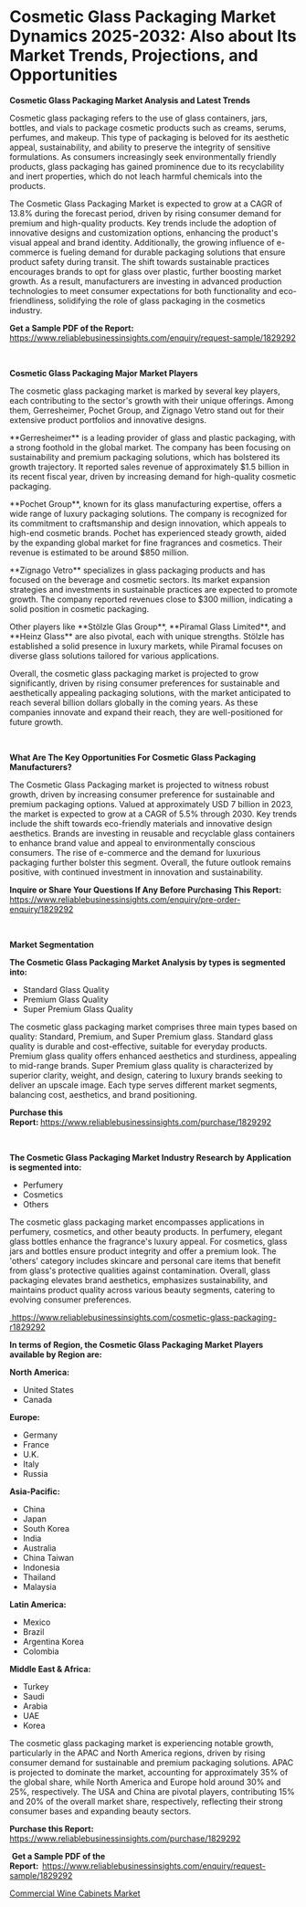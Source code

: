 <p><h1>Cosmetic Glass Packaging Market Dynamics 2025-2032: Also about Its Market Trends, Projections, and Opportunities</h1></p><p><strong>Cosmetic Glass Packaging Market Analysis and Latest Trends</strong></p>
<p><p>Cosmetic glass packaging refers to the use of glass containers, jars, bottles, and vials to package cosmetic products such as creams, serums, perfumes, and makeup. This type of packaging is beloved for its aesthetic appeal, sustainability, and ability to preserve the integrity of sensitive formulations. As consumers increasingly seek environmentally friendly products, glass packaging has gained prominence due to its recyclability and inert properties, which do not leach harmful chemicals into the products.</p><p>The Cosmetic Glass Packaging Market is expected to grow at a CAGR of 13.8% during the forecast period, driven by rising consumer demand for premium and high-quality products. Key trends include the adoption of innovative designs and customization options, enhancing the product's visual appeal and brand identity. Additionally, the growing influence of e-commerce is fueling demand for durable packaging solutions that ensure product safety during transit. The shift towards sustainable practices encourages brands to opt for glass over plastic, further boosting market growth. As a result, manufacturers are investing in advanced production technologies to meet consumer expectations for both functionality and eco-friendliness, solidifying the role of glass packaging in the cosmetics industry.</p></p>
<p><strong>Get a Sample PDF of the Report:&nbsp;</strong> <a href="https://www.reliablebusinessinsights.com/enquiry/request-sample/1829292?utm_campaign=2752&utm_medium=2&utm_source=Github&utm_content=ia&utm_term=05042025&utm_id=cosmetic-glass-packaging">https://www.reliablebusinessinsights.com/enquiry/request-sample/1829292</a></p>
<p>&nbsp;</p>
<p><strong>Cosmetic Glass Packaging Major Market Players</strong></p>
<p><p>The cosmetic glass packaging market is marked by several key players, each contributing to the sector's growth with their unique offerings. Among them, Gerresheimer, Pochet Group, and Zignago Vetro stand out for their extensive product portfolios and innovative designs.</p><p>**Gerresheimer** is a leading provider of glass and plastic packaging, with a strong foothold in the global market. The company has been focusing on sustainability and premium packaging solutions, which has bolstered its growth trajectory. It reported sales revenue of approximately $1.5 billion in its recent fiscal year, driven by increasing demand for high-quality cosmetic packaging.</p><p>**Pochet Group**, known for its glass manufacturing expertise, offers a wide range of luxury packaging solutions. The company is recognized for its commitment to craftsmanship and design innovation, which appeals to high-end cosmetic brands. Pochet has experienced steady growth, aided by the expanding global market for fine fragrances and cosmetics. Their revenue is estimated to be around $850 million.</p><p>**Zignago Vetro** specializes in glass packaging products and has focused on the beverage and cosmetic sectors. Its market expansion strategies and investments in sustainable practices are expected to promote growth. The company reported revenues close to $300 million, indicating a solid position in cosmetic packaging.</p><p>Other players like **Stölzle Glas Group**, **Piramal Glass Limited**, and **Heinz Glass** are also pivotal, each with unique strengths. Stölzle has established a solid presence in luxury markets, while Piramal focuses on diverse glass solutions tailored for various applications. </p><p>Overall, the cosmetic glass packaging market is projected to grow significantly, driven by rising consumer preferences for sustainable and aesthetically appealing packaging solutions, with the market anticipated to reach several billion dollars globally in the coming years. As these companies innovate and expand their reach, they are well-positioned for future growth.</p></p>
<p>&nbsp;</p>
<p><strong>What Are The Key Opportunities For Cosmetic Glass Packaging Manufacturers?</strong></p>
<p><p>The Cosmetic Glass Packaging market is projected to witness robust growth, driven by increasing consumer preference for sustainable and premium packaging options. Valued at approximately USD 7 billion in 2023, the market is expected to grow at a CAGR of 5.5% through 2030. Key trends include the shift towards eco-friendly materials and innovative design aesthetics. Brands are investing in reusable and recyclable glass containers to enhance brand value and appeal to environmentally conscious consumers. The rise of e-commerce and the demand for luxurious packaging further bolster this segment. Overall, the future outlook remains positive, with continued investment in innovation and sustainability.</p></p>
<p><strong>Inquire or Share Your Questions If Any Before Purchasing This Report:</strong> <a href="https://www.reliablebusinessinsights.com/enquiry/pre-order-enquiry/1829292?utm_campaign=2752&utm_medium=2&utm_source=Github&utm_content=ia&utm_term=05042025&utm_id=cosmetic-glass-packaging">https://www.reliablebusinessinsights.com/enquiry/pre-order-enquiry/1829292</a></p>
<p>&nbsp;</p>
<p><strong>Market Segmentation</strong></p>
<p><strong>The Cosmetic Glass Packaging Market Analysis by types is segmented into:</strong></p>
<p><ul><li>Standard Glass Quality</li><li>Premium Glass Quality</li><li>Super Premium Glass Quality</li></ul></p>
<p><p>The cosmetic glass packaging market comprises three main types based on quality: Standard, Premium, and Super Premium glass. Standard glass quality is durable and cost-effective, suitable for everyday products. Premium glass quality offers enhanced aesthetics and sturdiness, appealing to mid-range brands. Super Premium glass quality is characterized by superior clarity, weight, and design, catering to luxury brands seeking to deliver an upscale image. Each type serves different market segments, balancing cost, aesthetics, and brand positioning.</p></p>
<p><strong>Purchase this Report:&nbsp;</strong><a href="https://www.reliablebusinessinsights.com/purchase/1829292?utm_campaign=2752&utm_medium=2&utm_source=Github&utm_content=ia&utm_term=05042025&utm_id=cosmetic-glass-packaging">https://www.reliablebusinessinsights.com/purchase/1829292</a></p>
<p>&nbsp;</p>
<p><strong>The Cosmetic Glass Packaging Market Industry Research by Application is segmented into:</strong></p>
<p><ul><li>Perfumery</li><li>Cosmetics</li><li>Others</li></ul></p>
<p><p>The cosmetic glass packaging market encompasses applications in perfumery, cosmetics, and other beauty products. In perfumery, elegant glass bottles enhance the fragrance's luxury appeal. For cosmetics, glass jars and bottles ensure product integrity and offer a premium look. The 'others' category includes skincare and personal care items that benefit from glass's protective qualities against contamination. Overall, glass packaging elevates brand aesthetics, emphasizes sustainability, and maintains product quality across various beauty segments, catering to evolving consumer preferences.</p></p>
<p><a href="https://www.reliablebusinessinsights.com/cosmetic-glass-packaging-r1829292?utm_campaign=2752&utm_medium=2&utm_source=Github&utm_content=ia&utm_term=05042025&utm_id=cosmetic-glass-packaging">&nbsp;https://www.reliablebusinessinsights.com/cosmetic-glass-packaging-r1829292</a></p>
<p><strong>In terms of Region, the Cosmetic Glass Packaging Market Players available by Region are:</strong></p>
<p>
    <p> <strong> North America: </strong>
        <ul>
            <li>United States</li>
            <li>Canada</li>
        </ul>
        </p> 
    <p> <strong> Europe: </strong>
        <ul>
            <li>Germany</li>
            <li>France</li>
            <li>U.K.</li>
            <li>Italy</li>
            <li>Russia</li>
        </ul>
        </p> 
    <p> <strong> Asia-Pacific: </strong>
        <ul>
            <li>China</li>
            <li>Japan</li>
            <li>South Korea</li>
            <li>India</li>
            <li>Australia</li>
            <li>China Taiwan</li>
            <li>Indonesia</li>
            <li>Thailand</li>
            <li>Malaysia</li>
        </ul>
        </p> 
    <p> <strong> Latin America: </strong>
        <ul>
            <li>Mexico</li>
            <li>Brazil</li>
            <li>Argentina Korea</li>
            <li>Colombia</li>
        </ul>
        </p> 
    <p> <strong> Middle East & Africa: </strong>
        <ul>
            <li>Turkey</li>
            <li>Saudi</li>
            <li>Arabia</li>
            <li>UAE</li>
            <li>Korea</li>
        </ul>
    </p>
    </p>
<p><p>The cosmetic glass packaging market is experiencing notable growth, particularly in the APAC and North America regions, driven by rising consumer demand for sustainable and premium packaging solutions. APAC is projected to dominate the market, accounting for approximately 35% of the global share, while North America and Europe hold around 30% and 25%, respectively. The USA and China are pivotal players, contributing 15% and 20% of the overall market share, respectively, reflecting their strong consumer bases and expanding beauty sectors.</p></p>
<p><strong>Purchase this Report: </strong><a href="https://www.reliablebusinessinsights.com/purchase/1829292?utm_campaign=2752&utm_medium=2&utm_source=Github&utm_content=ia&utm_term=05042025&utm_id=cosmetic-glass-packaging">https://www.reliablebusinessinsights.com/purchase/1829292</a></p>
<p>&nbsp;<strong>Get a Sample PDF of the Report:&nbsp;&nbsp;</strong><a href="https://www.reliablebusinessinsights.com/enquiry/request-sample/1829292?utm_campaign=2752&utm_medium=2&utm_source=Github&utm_content=ia&utm_term=05042025&utm_id=cosmetic-glass-packaging">https://www.reliablebusinessinsights.com/enquiry/request-sample/1829292</a></p>
<p><strong></strong></p>
<p><p><a href="https://github.com/qetelosooya/Market-Research-Report-List-1/blob/main/commercial-wine-cabinets-market.md?utm_campaign=2752&utm_medium=2&utm_source=Github&utm_content=ia&utm_term=05042025&utm_id=cosmetic-glass-packaging">Commercial Wine Cabinets Market</a></p></p>